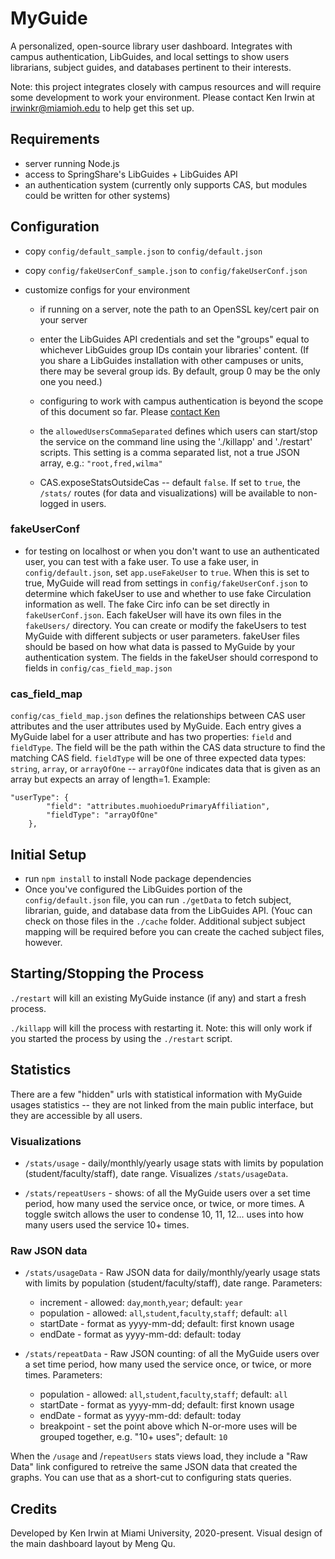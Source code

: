 # MyGuide

A personalized, open-source library user dashboard. Integrates with campus authentication, LibGuides, and local settings to show users librarians, subject guides, and databases pertinent to their interests.

Note: this project integrates closely with campus resources and will require some development to work your environment. Please contact Ken Irwin at [irwinkr@miamioh.edu](mailto:irwinkr@miamioh.edu) to help get this set up.

## Requirements

- server running Node.js
- access to SpringShare's LibGuides + LibGuides API
- an authentication system (currently only supports CAS, but modules could be written for other systems)

## Configuration

- copy `config/default_sample.json` to `config/default.json`
- copy `config/fakeUserConf_sample.json` to `config/fakeUserConf.json`

- customize configs for your environment

  - if running on a server, note the path to an OpenSSL key/cert pair on your server
  - enter the LibGuides API credentials and set the "groups" equal to whichever LibGuides group IDs contain your libraries' content. (If you share a LibGuides installation with other campuses or units, there may be several group ids. By default, group 0 may be the only one you need.)
  - configuring to work with campus authentication is beyond the scope of this document so far. Please [contact Ken](mailto:irwinkr@miamioh.edu)

  - the `allowedUsersCommaSeparated` defines which users can start/stop the service on the command line using the './killapp' and './restart' scripts. This setting is a comma separated list, not a true JSON array, e.g.: `"root,fred,wilma"`

  - CAS.exposeStatsOutsideCas -- default `false`. If set to `true`, the `/stats/` routes (for data and visualizations) will be available to non-logged in users.

### fakeUserConf

- for testing on localhost or when you don't want to use an authenticated user, you can test with a fake user. To use a fake user, in `config/default.json`, set `app.useFakeUser` to `true`. When this is set to true, MyGuide will read from settings in `config/fakeUserConf.json` to determine which fakeUser to use and whether to use fake Circulation information as well. The fake Circ info can be set directly in `fakeUserConf.json`. Each fakeUser will have its own files in the `fakeUsers/` directory. You can create or modify the fakeUsers to test MyGuide with different subjects or user parameters. fakeUser files should be based on how what data is passed to MyGuide by your authentication system. The fields in the fakeUser should correspond to fields in `config/cas_field_map.json`

### cas_field_map

`config/cas_field_map.json` defines the relationships between CAS user attributes and the user attributes used by MyGuide. Each entry gives a MyGuide label for a user attribute and has two properties: `field` and `fieldType`. The field will be the path within the CAS data structure to find the matching CAS field. `fieldType` will be one of three expected data types: `string`, `array`, or `arrayOfOne` -- `arrayOfOne` indicates data that is given as an array but expects an array of length=1. Example:

```
"userType": {
        "field": "attributes.muohioeduPrimaryAffiliation",
        "fieldType": "arrayOfOne"
    },
```

## Initial Setup

- run `npm install` to install Node package dependencies
- Once you've configured the LibGuides portion of the `config/default.json` file, you can run `./getData` to fetch subject, librarian, guide, and database data from the LibGuides API. (Youc can check on those files in the `./cache` folder. Additional subject subject mapping will be required before you can create the cached subject files, however.

## Starting/Stopping the Process

`./restart` will kill an existing MyGuide instance (if any) and start a fresh process.

`./killapp` will kill the process with restarting it. Note: this will only work if you started the process by using the `./restart` script.

## Statistics

There are a few "hidden" urls with statistical information with MyGuide usages statistics -- they are not linked from the main public interface, but they are accessible by all users.

### Visualizations

- `/stats/usage` - daily/monthly/yearly usage stats with limits by population (student/faculty/staff), date range. Visualizes `/stats/usageData`.

- `/stats/repeatUsers` - shows: of all the MyGuide users over a set time period, how many used the service once, or twice, or more times. A toggle switch allows the user to condense 10, 11, 12... uses into how many users used the service 10+ times.

### Raw JSON data

- `/stats/usageData` - Raw JSON data for daily/monthly/yearly usage stats with limits by population (student/faculty/staff), date range. Parameters:

  - increment - allowed: `day`,`month`,`year`; default: `year`
  - population - allowed: `all`,`student`,`faculty`,`staff`; default: `all`
  - startDate - format as yyyy-mm-dd; default: first known usage
  - endDate - format as yyyy-mm-dd: default: today

- `/stats/repeatData` - Raw JSON counting: of all the MyGuide users over a set time period, how many used the service once, or twice, or more times. Parameters:
  - population - allowed: `all`,`student`,`faculty`,`staff`; default: `all`
  - startDate - format as yyyy-mm-dd; default: first known usage
  - endDate - format as yyyy-mm-dd: default: today
  - breakpoint - set the point above which N-or-more uses will be grouped together, e.g. "10+ uses"; default: `10`

When the `/usage` and /`repeatUsers` stats views load, they include a "Raw Data" link configured to retreive the same JSON data that created the graphs. You can use that as a short-cut to configuring stats queries.

## Credits

Developed by Ken Irwin at Miami University, 2020-present. Visual design of the main dashboard layout by Meng Qu.
